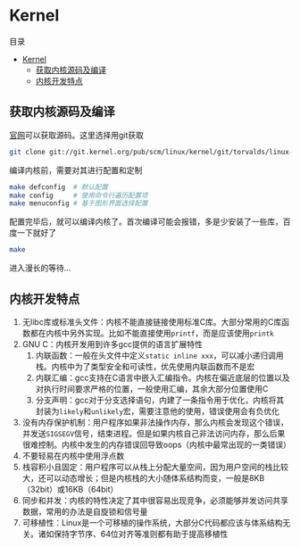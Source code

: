 # Kernel

目录

- [Kernel](#kernel)
  - [获取内核源码及编译](#获取内核源码及编译)
  - [内核开发特点](#内核开发特点)

## 获取内核源码及编译

[官网](https://git.kernel.org/)可以获取源码。这里选择用git获取

```bash
git clone git://git.kernel.org/pub/scm/linux/kernel/git/torvalds/linux-2.6.git
```

编译内核前，需要对其进行配置和定制

```bash
make defconfig  # 默认配置
make config     # 使用命令行遍历配置项
make menuconfig # 基于图形界面选择配置
```

配置完毕后，就可以编译内核了。首次编译可能会报错，多是少安装了一些库，百度一下就好了

```bash
make
```

进入漫长的等待...

## 内核开发特点

1. 无libc库或标准头文件：内核不能直接链接使用标准C库。大部分常用的C库函数都在内核中另外实现。比如不能直接使用`printf`，而是应该使用`printk`
2. GNU C：内核开发用到许多gcc提供的语言扩展特性
   1. 内联函数：一般在头文件中定义`static inline xxx`，可以减小递归调用栈。内核中为了类型安全和可读性，优先使用内联函数而不是宏
   2. 内联汇编：gcc支持在C语言中嵌入汇编指令。内核在偏近底层的位置以及对执行时间要求严格的位置，一般使用汇编，其余大部分位置使用C
   3. 分支声明：gcc对于分支选择语句，内建了一条指令用于优化，内核将其封装为`likely`和`unlikely`宏，需要注意他的使用，错误使用会有负优化
3. 没有内存保护机制：用户程序如果非法操作内存，那么内核会发现这个错误，并发送`SIGSEGV`信号，结束进程。但是如果内核自己非法访问内存，那么后果很难控制。内核中发生的内存错误回导致oops（内核中最常出现的一类错误）
4. 不要轻易在内核中使用浮点数
5. 栈容积小且固定：用户程序可以从栈上分配大量空间，因为用户空间的栈比较大，还可以动态增长；但是内核栈的大小随体系结构而变，一般是8KB（32bit）或16KB（64bit）
6. 同步和并发：内核的特性决定了其中很容易出现竞争，必须能够并发访问共享数据，常用的办法是自旋锁和信号量
7. 可移植性：Linux是一个可移植的操作系统，大部分C代码都应该与体系结构无关。诸如保持字节序、64位对齐等准则都有助于提高移植性
